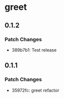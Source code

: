 # greet

## 0.1.2

### Patch Changes

- 389b7b1: Test release

## 0.1.1

### Patch Changes

- 35972fc: greet refactor
